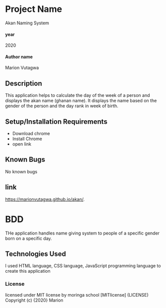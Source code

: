 # Project Name
Akan Naming System
####  year
2020
#### Author name
Marion Vutagwa
## Description
This application helps to calculate the day of the week of a person and displays the akan name (ghanan name). It displays the name based on the gender of the person and the day rank in week of birth. 
## Setup/Installation Requirements
* Download chrome
* Install Chrome
* open link
## Known Bugs
No known bugs
## link
 https://marionvutagwa.github.io/akan/.
# BDD
THe application handles name giving system to people of a specific gender born on a specific day.
## Technologies Used
I used HTML language, CSS language, JavaScript programming language to create this application
### License
licensed under MIT license by moringa school [MITlicense] (LICENSE)
Copyright (c) {2020} Marion